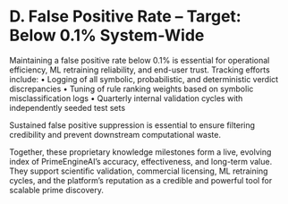 # D. False Positive Rate – Target: Below 0.1% System-Wide

Maintaining a false positive rate below 0.1% is essential for operational efficiency, ML retraining reliability, and end-user trust. Tracking efforts include:
• Logging of all symbolic, probabilistic, and deterministic verdict discrepancies
• Tuning of rule ranking weights based on symbolic misclassification logs
• Quarterly internal validation cycles with independently seeded test sets

Sustained false positive suppression is essential to ensure filtering credibility and prevent downstream computational waste.

Together, these proprietary knowledge milestones form a live, evolving index of PrimeEngineAI’s accuracy, effectiveness, and long-term value. They support scientific validation, commercial licensing, ML retraining cycles, and the platform’s reputation as a credible and powerful tool for scalable prime discovery.


